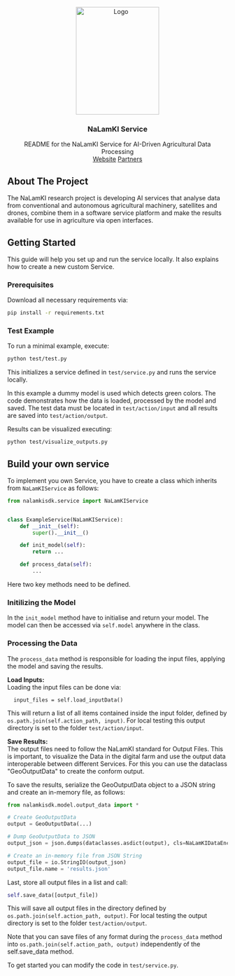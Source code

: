 <!-- PROJECT LOGO -->
<br />
<div align="center">
  <a href="https://nalamki.de/">
    <img src="https://nalamki.de/wp-content/uploads/2022/05/Logo_NaLamKi_Wort-Bild-Marke_grau.png" alt="Logo" width="190" height="246">
  </a>

  <h3 align="center">NaLamKI Service </h3>

  <p align="center">
    README for the NaLamKI Service for AI-Driven Agricultural Data Processing
  <br />
    <a href=https://nalamki.de>Website</a>
    <a href=https://nalamki.de/konsortium/>Partners</a>
  </p>
</div>


<!-- ABOUT THE PROJECT -->
## About The Project
The NaLamKI research project is developing AI services that analyse data from conventional and autonomous agricultural machinery, satellites and drones, combine them in a software service platform and make the results available for use in agriculture via open interfaces.


<!-- GETTING STARTED -->
## Getting Started

This guide will help you set up and run the service locally. It also explains how to create a new custom Service.

### Prerequisites

Download all necessary requirements via:
  ```sh
  pip install -r requirements.txt
  ```
### Test Example
To run a minimal example, execute:
```sh
python test/test.py
```
This initializes a service defined in `test/service.py` and runs the service locally. 

In this example a dummy model is used which detects green colors. The code demonstrates how the data is loaded, processed by the model and saved.
The test data must be located in `test/action/input` and 
all results are saved into `test/action/output`. 

Results can be visualized executing:
```sh
python test/visualize_outputs.py
```

## Build your own service
To implement you own Service, you have to create a class which inherits from `NaLamKIService` as follows:
```python
from nalamkisdk.service import NaLamKIService


class ExampleService(NaLamKIService):
    def __init__(self):
        super().__init__()

    def init_model(self):
        return ...

    def process_data(self):
        ...
```
Here two key methods need to be defined.

### Initilizing the Model
In the `init_model` method have to initialise and return your model. 
The model can then be accessed via `self.model` anywhere in the class.
<!-- Where to place model checkpoints? -->

### Processing the Data
The `process_data` method is responsible for loading the input files, applying the model and saving the results.

**Load Inputs:**\
Loading the input files can be done via: 
```
  input_files = self.load_inputData()
```
This will return a list of all items contained inside the input folder, defined by `os.path.join(self.action_path, input)`.
For local testing this output directory is set to the folder `test/action/input`.

**Save Results:**\
The output files need to follow the NaLamKI standard for Output Files. 
This is important, to visualize the Data in the digital farm and use the output data interoperable between different Services.
For this you can use the dataclass "GeoOutputData" to create the conform output. 

To save the results, serialize the GeoOutputData object to a JSON string and create an in-memory file, as follows:
```python
from nalamkisdk.model.output_data import *

# Create GeoOutputData
output = GeoOutputData(...)

# Dump GeoOutputData to JSON
output_json = json.dumps(dataclasses.asdict(output), cls=NaLamKIDataEncoder)

# Create an in-memory file from JSON String
output_file = io.StringIO(output_json)
output_file.name = 'results.json'
```
Last, store all output files in a list and call: 
```python
self.save_data([output_file])
```
This will save all output files in the directory defined by `os.path.join(self.action_path, output)`.
For local testing the output directory is set to the folder `test/action/output`.

Note that you can save files of any format during the `process_data` method into `os.path.join(self.action_path, output)` independently of the self.save_data method. 


To get started you can modify the code in `test/service.py`.


<!-- TODO:
### Deploy Docker Image

HHI registry: http://default-route-openshift-image-registry.apps.k8s.nt.ag/nalamki-hhi-common

### get api key from [registry](https://console-openshift-console.apps.k8s.nt.ag/)

1. login with your user name
2. click on Username -> Copy login command -> login -> Display token
3. copy API token

### login over CLI
```
docker login http://default-route-openshift-image-registry.apps.k8s.nt.ag/nalamki-hhi-common
```

### build your Docker or rename your previous build

#### build
```
docker build -t <registry without http>/<container name>:<version> .
```
e.g.
```
docker build -t default-route-openshift-image-registry.apps.k8s.nt.ag/nalamki-hhi-common/yellow-rust-example:1.0.0 .
```

#### rename
```
docker tag <container name>:<version> <regitry without http>/<container name>:<version>
```
e.g.
```
docker tag yellow-rust-example:1.0.0 default-route-openshift-image-registry.apps.k8s.nt.ag/nalamki-hhi-common/yellow-rust-example:1.0.0
```

### push your Docker to the registry

```
docker push <registry>/<container name>:<version>
```
e.g.
```
docker push default-route-openshift-image-registry.apps.k8s.nt.ag/nalamki-hhi-common/yellow-rust-example:1.0.0
```

### logout
```
docker logout default-route-openshift-image-registry.apps.k8s.nt.ag
```


## FAQ

### Build Partition has not enough space
Docker Desktop:

- open Docker Desktop -> top left are the settings -> Disk image location

[Ubuntu/Linux](https://forums.docker.com/t/how-do-i-change-the-docker-image-installation-directory/1169)
-->
